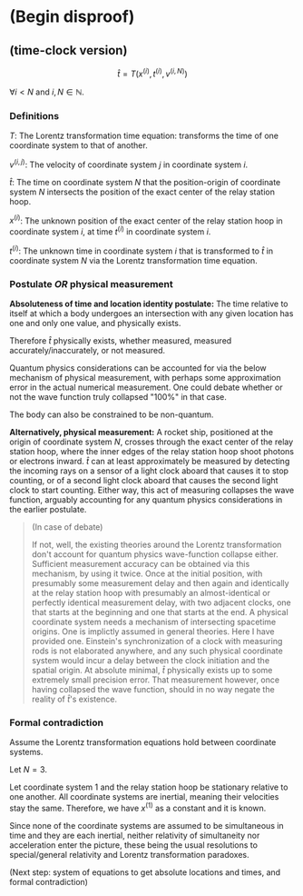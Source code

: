 # (Begin disproof)

## (time-clock version)

$$\hat{t} = T(x^{(i)}, t^{(i)}, v^{(i, N)})$$

$\forall i < N$ and $i, N \in \mathbb{N}$.

### Definitions

$T$: The Lorentz transformation time equation: transforms the time of one coordinate system to that of another.

$v^{(i,j)}$: The velocity of coordinate system $j$ in coordinate system $i$.

$\hat{t}$: The time on coordinate system $N$ that the position-origin of coordinate system $N$ intersects the position of the exact center of the relay station hoop.

$x^{(i)}$: The unknown position of the exact center of the relay station hoop in coordinate system $i$, at time $t^{(i)}$ in coordinate system $i$.

$t^{(i)}$: The unknown time in coordinate system $i$ that is transformed to $\hat{t}$ in coordinate system $N$ via the Lorentz transformation time equation.

### Postulate *OR* physical measurement

**Absoluteness of time and location identity postulate:** The time relative to itself at which a body undergoes an intersection with any given location has one and only one value, and physically exists.

Therefore $\hat{t}$ physically exists, whether measured, measured accurately/inaccurately, or not measured.

Quantum physics considerations can be accounted for via the below mechanism of physical measurement, with perhaps some approximation error in the actual numerical measurement. One could debate whether or not the wave function truly collapsed "100%" in that case.

The body can also be constrained to be non-quantum.

**Alternatively, physical measurement:** A rocket ship, positioned at the origin of coordinate system $N$, crosses through the exact center of the relay station hoop, where the inner edges of the relay station hoop shoot photons or electrons inward. $\hat{t}$ can at least approximately be measured by detecting the incoming rays on a sensor of a light clock aboard that causes it to stop counting, or of a second light clock aboard that causes the second light clock to start counting. Either way, this act of measuring collapses the wave function, arguably accounting for any quantum physics considerations in the earlier postulate. 

> (In case of debate)
>
> If not, well, the existing theories around the Lorentz transformation don't account for quantum physics wave-function collapse either. Sufficient measurement accuracy can be obtained via this mechanism, by using it twice. Once at the initial position, with presumably some measurement delay and then again and identically at the relay station hoop with presumably an almost-identical or perfectly identical measurement delay, with two adjacent clocks, one that starts at the beginning and one that starts at the end. A physical coordinate system needs a mechanism of intersecting spacetime origins. One is implictly assumed in general theories. Here I have provided one. Einstein's synchronization of a clock with measuring rods is not elaborated anywhere, and any such physical coordinate system would incur a delay between the clock initiation and the spatial origin. At absolute minimal, $\hat{t}$ physically exists up to some extremely small precision error. That measurement however, once having collapsed the wave function, should in no way negate the reality of $\hat{t}$'s existence.

### Formal contradiction

Assume the Lorentz transformation equations hold between coordinate systems.

Let $N = 3$.

Let coordinate system 1 and the relay station hoop be stationary relative to one another. All coordinate systems are inertial, meaning their velocities stay the same. Therefore, we have $x^{(1)}$ as a constant and it is known.

Since none of the coordinate systems are assumed to be simultaneous in time and they are each inertial, neither relativity of simultaneity nor acceleration enter the picture, these being the usual resolutions to special/general relativity and Lorentz transformation paradoxes.

(Next step: system of equations to get absolute locations and times, and formal contradiction)
